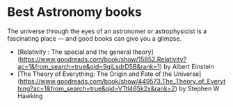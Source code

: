 # Best Astronomy books

The universe through the eyes of an astronomer or astrophysicist is a fascinating place — and good books can give you a glimpse.

* [Relativity : The special and the general theory] (https://www.goodreads.com/book/show/15852.Relativity?ac=1&from_search=true&qid=9qiLsdrD5B&rank=1) by Albert Einstein
* [The Theory of Everything: The Origin and Fate of the Universe] (https://www.goodreads.com/book/show/449573.The_Theory_of_Everything?ac=1&from_search=true&qid=VTtl465k2x&rank=2) by Stephen W Hawking


